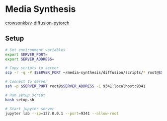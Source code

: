 # Media Synthesis

[crowsonkb/v-diffusion-pytorch](https://github.com/crowsonkb/v-diffusion-pytorch)

## Setup

```bash
# Set environment variables
export SERVER_PORT=
export SERVER_ADDRESS=

# Copy scripts to server
scp -r -q -P $SERVER_PORT ~/media-synthesis/diffusion/scripts/* root@$SERVER_ADDRESS:/root

# Connect to server
ssh -p $SERVER_PORT root@$SERVER_ADDRESS -L 9341:localhost:9341

# Run setup script
bash setup.sh

# Start jupyter server
jupyter lab --ip=127.0.0.1 --port=9341 --allow-root
```
